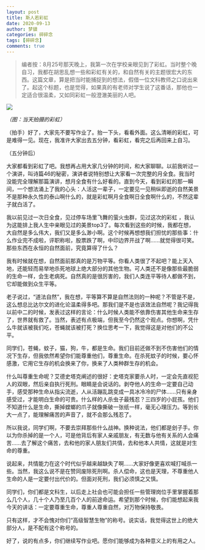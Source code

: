 ```yaml
---
layout: post
title: 斯人若彩虹
date: 2020-09-13
author: 梦貘
categories: 碎碎念
tags: [碎碎念]
comments: true
---
```


> 编者按：8月25号那天晚上，我第一次在学校亲眼见到了彩虹。当时整个晚自习，我都在胡思乱想一些和彩虹有关的，和自然有关的主题很宏大的东西。这篇文章，算是把当时能捕捉到的想法，假借一位文科教师之口说出来了。起这个标题，也是觉得，如果真的有老师对学生说了这番话，那他也一定适合很温柔，又如同彩虹一般澄澈美丽的人吧。

![](https://i.loli.net/2020/09/13/8Na9mg7C2KhYitA.jpg)

*（图：当天拍摄的彩虹）*

（拍手）好了，大家先不要写作业了。抬一下头，看看外面。这么清晰的彩虹，可是难得一见。现在，我准许大家出去五分钟，看彩虹，看完之后再回来上自习。

（五分钟后）

大家都看到彩虹了吧。我想再占用大家几分钟的时间，和大家聊聊。以前我听过一个演讲，叫诗篇46的秘密，演讲者说特别想让大家看一次完整的月全食。我当时没能完全理解那篇演讲，想月全食有什么好看的。直到今天，看到彩虹的那一瞬间，一个想法涌上了我的心头：人活这一辈子，一定要见一见稍纵即逝的自然美景不是那种永久性的泰山啊什么的，就是彩虹啊月全食啊日全食啊什么的，不然这辈子就白活了。

我以前见过一次日全食，见过停车场里飞舞的萤火虫群，见过这次的彩虹 ，我认为这能排上我人生中亲眼见过的美景top3了。每次看到这些的时候，我都在想，大自然是多么伟大，我们又是多么渺小啊。这个时候再想想我们担忧的那些事：什么作业完不成啦，评职称啦，股票跌了啊，中印边界开战了啊......就觉得很可笑。那些东西在永恒的自然面前，究竟算得了什么？

我有时候就在想，自然面前那真的是万物平等。你看人类很了不起吧？能上天入地，还能轻而易举地杀死地球上绝大部分的其他生物。可人类还不是像那些最脆弱的生命一样，会生老病死。自然真的是很厉害的，我们人类连平等待人都做不到，它却能做到众生平等。

老子说过，“道法自然”，我在想，平等算不算是自然法则的一种呢？不管是不是，这么想总比达尔文的进化论温柔得多吧。那我们是不是也该效法自然呢？我记得我以前中二的时候，发表过这样的言论：什么时候人类能不依靠伤害其他生命来生存了，世界就有救了。当然，表述有点极端，但我至今仍然这个观点。你想啊，凭什么牛就该被我们吃，苍蝇就该被打死？换位思考一下，我觉得这是对他们的不公平。

同学们，苍蝇，蚊子，猫，狗，牛，都是生命。我们目前还做不到不伤害他们的情况下生存，但我依然希望你们能尊重他们，尊重生命。在杀死蚊子的时候，要心怀感激，它用它生存的机会换来了你，换来了人类种群生存的机会。

什么叫尊重生命呢？艾德史塔克阐述的很好：史塔克家要杀人时，一定会先直视犯人的双眼，然后亲自执行死刑。眼睛是会说话的。剥夺他人的生命一定要自己动手，感受那种生命从指尖流逝，人从活蹦乱跳变成一具冰冷冷的尸体......只有亲身感受过，才能明白生命的可贵。什么样的人杀虫子最残忍？三四岁的小屁孩。他们不知道什么是生命，撕掉螳螂的爪子就像撕破一张纸一样，毫无心理压力。等到长大一点了，能理解痛苦的声音了，就不会那么残忍了。

所以我说，同学们啊，不要去崇拜那些什么战神。换种说法，他们都是刽子手。你以为你杀掉的是一个人，可是他背后有家人亲戚朋友，有无数与他有关系的人会痛苦......去了解这个痛苦，去和他的家人朋友们共情，去和他本人共情，这就是对生命的尊重。

说起来，共情能力在这个时代似乎越来越缺失了啊......大家好像更喜欢喊打喊杀一些。当然，我这么说不是在赞同废除死刑啊。杀人偿命，这也是天理，不尊重他人生命的人是一定要付出代价的。但面对死刑，我们必须慎之又慎。

同学们，你们都是文科生，以后走上社会也可能会担任一些管理岗位手里掌握着那么几个人，几十个人乃至几百个人的前途命运。希望到那个时候，你们能想起来我今天的讲话：一定要尊重生命，尊重人尊重自然，对万物保持敬畏。

只有这样，才不会愧对你们“高级智慧生物”的称号。说实话，我觉得这世上的绝大部分人，是不配有这个称号的。

好了，说的有点多，你们继续写作业吧。愿你们能够成为各种意义上的有用之人。
